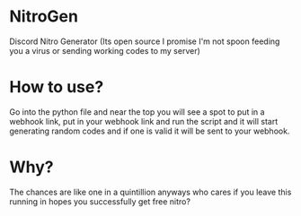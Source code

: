 # NitroGen
Discord Nitro Generator (Its open source I promise I'm not spoon feeding you a virus or sending working codes to my server)
# How to use?
Go into the python file and near the top you will see a spot to put in a webhook link, put in your webhook link and run the script and it will start generating random codes and if one is valid it will be sent to your webhook.
# Why?
The chances are like one in a quintillion anyways who cares if you leave this running in hopes you successfully get free nitro?
